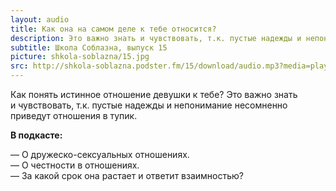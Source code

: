 ```yaml
---
layout: audio
title: Как она на самом деле к тебе относится?
description: Это важно знать и чувствовать, т.к. пустые надежды и непонимание несомненно приведут отношения в тупик.
subtitle: Школа Соблазна, выпуск 15
picture: shkola-soblazna/15.jpg
src: http://shkola-soblazna.podster.fm/15/download/audio.mp3?media=player
---
```


Как понять истинное отношение девушки к тебе? Это важно знать и чувствовать, т.к. пустые надежды и непонимание несомненно приведут отношения в тупик.

**В подкасте:**

— О дружеско-сексуальных отношениях.  
— О честности в отношениях.  
— За какой срок она растает и ответит взаимностью?   
